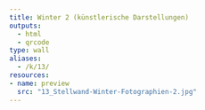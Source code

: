 ```yaml
---
title: Winter 2 (künstlerische Darstellungen)
outputs:
  - html
  - qrcode
type: wall
aliases:
  - /k/13/
resources:
- name: preview
  src: "13_Stellwand-Winter-Fotographien-2.jpg"  
---
```


